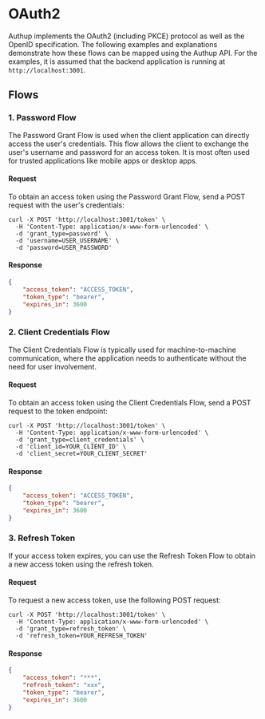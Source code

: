 # OAuth2

Authup implements the OAuth2 (including PKCE) protocol as well as the OpenID specification. The following examples and explanations demonstrate how these flows can be mapped using the Authup API.
For the examples, it is assumed that the backend application is running at `http://localhost:3001`.

## Flows

### 1. Password Flow

The Password Grant Flow is used when the client application can directly access the user's credentials. 
This flow allows the client to exchange the user's username and password for an access token. 
It is most often used for trusted applications like mobile apps or desktop apps.

#### Request
To obtain an access token using the Password Grant Flow, send a POST request with the user's credentials:

```shell
curl -X POST 'http://localhost:3001/token' \
  -H 'Content-Type: application/x-www-form-urlencoded' \
  -d 'grant_type=password' \
  -d 'username=USER_USERNAME' \
  -d 'password=USER_PASSWORD'
```

#### Response
```json
{
    "access_token": "ACCESS_TOKEN",
    "token_type": "bearer",
    "expires_in": 3600
}
```

### 2. Client Credentials Flow
The Client Credentials Flow is typically used for machine-to-machine communication, where the application needs to authenticate without the need for user involvement.

#### Request
To obtain an access token using the Client Credentials Flow, send a POST request to the token endpoint:

```shell
curl -X POST 'http://localhost:3001/token' \
  -H 'Content-Type: application/x-www-form-urlencoded' \
  -d 'grant_type=client_credentials' \
  -d 'client_id=YOUR_CLIENT_ID' \
  -d 'client_secret=YOUR_CLIENT_SECRET'
```

#### Response
```json
{
    "access_token": "ACCESS_TOKEN",
    "token_type": "bearer",
    "expires_in": 3600
}
```

### 3. Refresh Token
If your access token expires, you can use the Refresh Token Flow to obtain a new access token using the refresh token.

#### Request
To request a new access token, use the following POST request:
```shell
curl -X POST 'http://localhost:3001/token' \
  -H 'Content-Type: application/x-www-form-urlencoded' \
  -d 'grant_type=refresh_token' \
  -d 'refresh_token=YOUR_REFRESH_TOKEN'
```

#### Response
```json
{
    "access_token": "***",
    "refresh_token": "xxx",
    "token_type": "bearer",
    "expires_in": 3600
}
```
